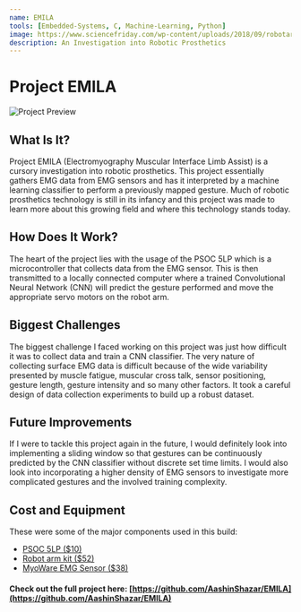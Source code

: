 ```yaml
---
name: EMILA
tools: [Embedded-Systems, C, Machine-Learning, Python]
image: https://www.sciencefriday.com/wp-content/uploads/2018/09/robotarm.png
description: An Investigation into Robotic Prosthetics
---
```


# Project EMILA
![Project Preview](http://ashazar.me/assets/EMILA-GIF.gif)

## What Is It?
Project EMILA (Electromyography Muscular Interface Limb Assist) is a cursory investigation into robotic prosthetics. This project essentially gathers EMG data from EMG sensors and has it interpreted by a machine learning classifier to perform a previously mapped gesture. Much of robotic prosthetics technology is still in its infancy and this project was made to learn more about this growing field and where this technology stands today.

## How Does It Work?
The heart of the project lies with the usage of the PSOC 5LP which is a microcontroller that collects data from the EMG sensor. This is then transmitted to a locally connected computer where a trained Convolutional Neural Network (CNN) will predict the gesture performed and move the appropriate servo motors on the robot arm.

## Biggest Challenges
The biggest challenge I faced working on this project was just how difficult it was to collect data and train a CNN classifier. The very nature of collecting surface EMG data is difficult because of the wide variability presented by muscle fatigue, muscular cross talk, sensor positioning, gesture length, gesture intensity and so many other factors. It took a careful design of data collection experiments to build up a robust dataset.

## Future Improvements
If I were to tackle this project again in the future, I would definitely look into implementing a sliding window so that gestures can be continuously predicted by the CNN classifier without discrete set time limits. I would also look into incorporating a higher density of EMG sensors to investigate more complicated gestures and the involved training complexity.  

## Cost and Equipment
These were some of the major components used in this build:

-   [PSOC 5LP ($10)](https://www.cypress.com/products/32-bit-arm-cortex-m3-psoc-5lp)
-   [Robot arm kit ($52)](https://www.amazon.com/gp/product/B076Q4DYPN/ref=ppx_yo_dt_b_search_asin_title?ie=UTF8&psc=1)
-   [MyoWare EMG Sensor ($38)](https://www.amazon.com/MyoWare-Muscle-Sensor/dp/B018TIWR32/ref=sxts_sxwds-bia-wc-p13n1_0?cv_ct_cx=myoware&dchild=1&keywords=myoware&pd_rd_i=B018TIWR32&pd_rd_r=8ebbfe19-06c1-483e-8af4-cd2674677524&pd_rd_w=FpbKs&pd_rd_wg=SsheD&pf_rd_p=13bf9bc7-d68d-44c3-9d2e-647020f56802&pf_rd_r=JMNYYTN6589HHHYSP1KF&psc=1&qid=1597620946&sr=1-1-791c2399-d602-4248-afbb-8a79de2d236f)


#### Check out the full project here: [https://github.com/AashinShazar/EMILA](https://github.com/AashinShazar/EMILA)



